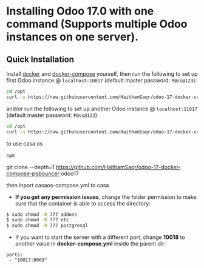 # Installing Odoo 17.0 with one command (Supports multiple Odoo instances on one server).

## Quick Installation

Install [docker](https://docs.docker.com/get-docker/) and [docker-compose](https://docs.docker.com/compose/install/) yourself, then run the following to set up first Odoo instance @ `localhost:10017` (default master password: `P@ss@123`):

``` bash
cd /opt
curl -s https://raw.githubusercontent.com/HaithamSaqr/odoo-17-docker-compose-pgbouncer/master/run.sh | sudo bash -s odoo17 10017 20017
```
and/or run the following to set up another Odoo instance @ `localhost:11017` (default master password: `P@ss@123`):

``` bash
cd /opt
curl -s https://raw.githubusercontent.com/HaithamSaqr/odoo-17-docker-compose-pgbouncer/master/run.sh | sudo bash -s odoo17 11017 21017
```

 to use casa os 

run 

git clone --depth=1 https://github.com/HaithamSaqr/odoo-17-docker-compose-pgbouncer odoo17

then inport   casaos-compose.yml  to casa

 

- **If you get any permission issues**, change the folder permission to make sure that the container is able to access the directory:

``` sh
$ sudo chmod -R 777 addons
$ sudo chmod -R 777 etc
$ sudo chmod -R 777 postgresql
```

- If you want to start the server with a different port, change **10018** to another value in **docker-compose.yml** inside the parent dir:

```
ports:
 - "10017:8069"
```
 
